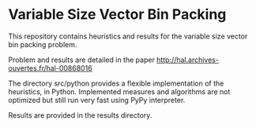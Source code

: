 Variable Size Vector Bin Packing
================================

This repository contains heuristics and results for the variable size vector bin packing problem.

Problem and results are detailed in the paper http://hal.archives-ouvertes.fr/hal-00868016

The directory src/python provides a flexible implementation of the heuristics, in Python. Implemented measures and algorithms are not optimized but still run very fast using PyPy interpreter.

Results are provided in the results directory.
